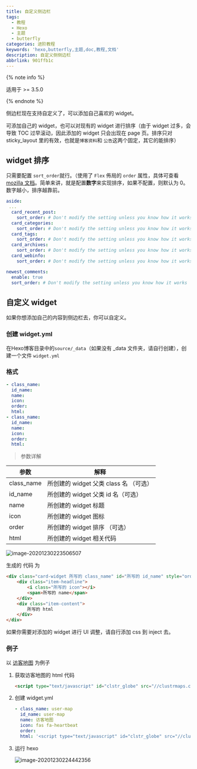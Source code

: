 ```yaml
---
title: 自定义侧边栏
tags:
  - 教程
  - Hexo
  - 主题
  - butterfly
categories: 进阶教程
keywords: 'hexo,butterfly,主题,doc,教程,文档'
description: 自定义侧侧边栏
abbrlink: 901ffb1c
---
```


{% note info %}

适用于 >= 3.5.0

{% endnote %}

侧边栏现在支持自定义了，可以添加自己喜欢的 widget。

可添加自己的 widget，也可以对现有的 widget 进行排序（由于 widget 过多，会导致 TOC 过早滚动，因此添加的 widget 只会出现在 page 页。排序只对 sticky_layout 里的有效，也就是`博客资料`和 `公告`这两个固定，其它的能排序）

##  widget 排序

只需要配置 `sort_order`就行。（使用了 `Flex` 佈局的 `order` 属性，具体可查看 [mozilla 文档](https://developer.mozilla.org/en-US/docs/Web/CSS/CSS_Flexible_Box_Layout/Ordering_Flex_Items)。简单来讲，就是配置**数字**来实现排序，如果不配置，则默认为 0。数字越小，排序越靠前。

```yaml
aside:
 ...
  card_recent_post:
    sort_order: # Don't modify the setting unless you know how it works
  card_categories:
    sort_order: # Don't modify the setting unless you know how it works
  card_tags:
    sort_order: # Don't modify the setting unless you know how it works
  card_archives:
    sort_order: # Don't modify the setting unless you know how it works
  card_webinfo:
    sort_order: # Don't modify the setting unless you know how it works

newest_comments:
  enable: true
  sort_order: # Don't modify the setting unless you know how it works
```

## 自定义 widget

如果你想添加自己的内容到侧边栏去，你可以自定义。

### 创建 widget.yml

在Hexo博客目录中的`source/_data`（如果没有 _data 文件夹，请自行创建），创建一个文件 `widget.yml`

### 格式

```yaml
- class_name:
  id_name:
  name:
  icon:
  order:
  html:
- class_name:
  id_name:
  name:
  icon:
  order:
  html:
```

> 参数详解

| 参数       | 解释                                    |
| ---------- | --------------------------------------- |
| class_name | 所创建的 widget  父类 class 名 （可选） |
| id_name    | 所创建的 widget  父类 id 名（可选）     |
| name       | 所创建的 widget 标题                    |
| icon       | 所创建的 widget 图标                    |
| order      | 所创建的 widget 排序 （可选）           |
| html       | 所创建的 widget 相关代码                |

![image-20201230223506507](https://cdn.jsdelivr.net/gh/jerryc127/CDN/img/adside-diy-parameter.png)

生成的 代码 为

```html
<div class="card-widget 所写的 class_name" id="所写的 id_name" style="order: 所写的 order">
    <div class="item-headline">
        <i class="所写的 icon"></i>
        <span>所写的 name</span>
    </div>
    <div class="item-content">
        所写的 html
    </div>
</div>
```

如果你需要对添加的 widget 进行 UI 调整，请自行添加 css 到 inject 去。

### 例子

以  [访客地图](https://clustrmaps.com/profile/1b7ep/widget/code/globe) 为例子

1. 获取访客地图的 html 代码

   ```html
   <script type="text/javascript" id="clstr_globe" src="//clustrmaps.com/globe.js?d=5V2tOKp8qAdRM-i8eu7ETTO9ugt5uKbbG-U7Yj8uMl8"></script>
   ```

2. 创建 widget.yml

   ```yaml
   - class_name: user-map
     id_name: user-map
     name: 访客地图
     icon: fas fa-heartbeat
     order:
     html: '<script type="text/javascript" id="clstr_globe" src="//clustrmaps.com/globe.js?d=5V2tOKp8qAdRM-i8eu7ETTO9ugt5uKbbG-U7Yj8uMl8"></script>'
   ```

3. 运行 hexo

   ![image-20201230224442356](https://cdn.jsdelivr.net/gh/jerryc127/CDN/img/aside-diy-sample.png)



